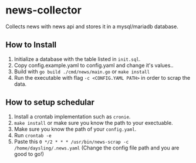 # news-collector
Collects news with news api and stores it in a mysql/mariadb database.

## How to Install
1. Initialize a database with the table listed in `init.sql`.
2. Copy config.example.yaml to config.yaml and change it's values..
3. Build with `go build ./cmd/news/main.go` or `make install`
4. Run the executable with flag `-c <CONFIG.YAML PATH>` in order to scrap the data.

## How to setup schedular
1. Install a crontab implementation such as `cronie`.
2. `make install` or make sure you know the path to your exectuable.
3. Make sure you know the path of your `config.yaml`.
4. Run `crontab -e` 
5. Paste this `0 */2 * * * /usr/bin/news-scrap -c /home/daysling/.news.yaml` (Change the config file path and you are good to go!)
